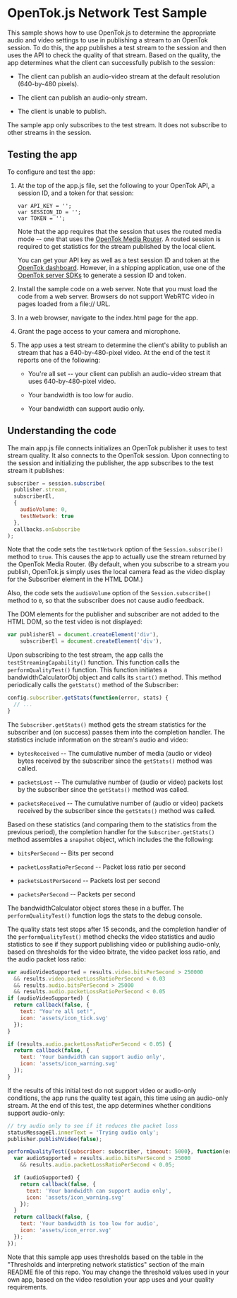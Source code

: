 OpenTok.js Network Test Sample
==============================

This sample shows how to use OpenTok.js to determine the appropriate audio and video settings
to use in publishing a stream to an OpenTok session. To do this, the app publishes a test
stream to the session and then uses the API to check the quality of that stream. Based on the
quality, the app determines what the client can successfully publish to
the session:

* The client can publish an audio-video stream at the default resolution (640-by-480 pixels).

* The client can publish an audio-only stream.

* The client is unable to publish.

The sample app only subscribes to the test stream. It does not subscribe to other streams in the
session.

## Testing the app

To configure and test the app:

1. At the top of the app.js file, set the following to your OpenTok API, a session ID, and a token
   for that session:

   ```
   var API_KEY = '';
   var SESSION_ID = '';
   var TOKEN = '';
   ```

   Note that the app requires that the session that uses the routed media mode -- one that uses
   the [OpenTok Media Router](https://tokbox.com/developer/guides/create-session/#media-mode).
   A routed session is required to get statistics for the stream published by the local client.

   You can get your API key as well as a test session ID and token at the
   [OpenTok dashboard](https://dashboard.tokbox.com/). However, in a shipping application, use
   one of the [OpenTok server SDKs](https://tokbox.com/developer/sdks/server/) to generate a
   session ID and token.

2. Install the sample code on a web server. Note that you must load the code from a web server.
   Browsers do not support WebRTC video in pages loaded from a file:// URL.

3. In a web browser, navigate to the index.html page for the app.

4. Grant the page access to your camera and microphone.

5. The app uses a test stream to determine the client's ability to publish an stream that has a
   640-by-480-pixel video. At the end of the test it reports one of the following:

   * You're all set -- your client can publish an audio-video stream that uses
     640-by-480-pixel video.

   * Your bandwidth is too low for audio.

   * Your bandwidth can support audio only.

## Understanding the code

The main app.js file connects initializes an OpenTok publisher it uses to test stream quality.
It also connects to the OpenTok session. Upon connecting to the session and initializing the publisher, the app subscribes to the test stream it publishes:

```javascript
subscriber = session.subscribe(
  publisher.stream,
  subscriberEl,
  {
    audioVolume: 0,
    testNetwork: true
  },
  callbacks.onSubscribe
);
```

Note that the code sets the `testNetwork` option of the `Session.subscribe()` method to `true`.
This causes the app to actually use the stream returned by the OpenTok Media Router.
(By default, when you subscribe to a stream you publish, OpenTok.js simply uses the local camera
fead as the video display for the Subscriber element in the HTML DOM.)

Also, the code sets the `audioVolume` option of the `Session.subscribe()` method to `0`, so that
the subscriber does not cause audio feedback.

The DOM elements for the publisher and subscriber are not added to the HTML DOM,
so the test video is not displayed:

```javascript
var publisherEl = document.createElement('div'),
    subscriberEl = document.createElement('div'),
```

Upon subscribing to the test stream, the app calls the `testStreamingCapability()` function.
This function calls the `performQualityTest()` function. This function initiates a
bandwidthCalculatorObj object and calls its `start()` method. This method periodically calls
the `getStats()` method of the Subscriber:

```javascript
config.subscriber.getStats(function(error, stats) {
  // ...
}
```

The `Subscriber.getStats()` method gets the stream statistics for the subscriber and (on success)
passes them into the completion handler. The statistics include information on the stream's audio
and video:

* `bytesReceived` -- The cumulative number of media (audio or video) bytes received by the
   subscriber since the `getStats()` method was called.

* `packetsLost` -- The cumulative number of (audio or video) packets lost by the
   subscriber since the `getStats()` method was called.

* `packetsReceived` -- The cumulative number of (audio or video) packets received by the
   subscriber since the `getStats()` method was called.

Based on these statistics (and comparing them to the statistics from the previous period), the
completion handler for the `Subscriber.getStats()` method assembles a `snapshot` object,
which includes the the following:

* `bitsPerSecond` -- Bits per second

* `packetLossRatioPerSecond` -- Packet loss ratio per second

* `packetsLostPerSecond` -- Packets lost per second

* `packetsPerSecond` -- Packets per second

The bandwidthCalculator object stores these in a buffer. The `performQualityTest()` function logs
the stats to the debug console.

The quality stats test stops after 15 seconds, and the completion handler of the
`performQualityTest()` method checks the video statistics and audio statistics to see if
they support publishing video or publishing audio-only, based on thresholds for the video
bitrate, the video packet loss ratio, and the audio packet loss ratio:

```javascript
var audioVideoSupported = results.video.bitsPerSecond > 250000
  && results.video.packetLossRatioPerSecond < 0.03
  && results.audio.bitsPerSecond > 25000
  && results.audio.packetLossRatioPerSecond < 0.05
if (audioVideoSupported) {
  return callback(false, {
    text: "You're all set!",
    icon: 'assets/icon_tick.svg'
  });
}

if (results.audio.packetLossRatioPerSecond < 0.05) {
  return callback(false, {
    text: 'Your bandwidth can support audio only',
    icon: 'assets/icon_warning.svg'
  });
}
```

If the results of this initial test do not support video or audio-only conditions, the app runs
the quality test again, this time using an audio-only stream. At the end of this test, the
app determines whether conditions support audio-only:

```javascript
// try audio only to see if it reduces the packet loss
statusMessageEl.innerText = 'Trying audio only';
publisher.publishVideo(false);

performQualityTest({subscriber: subscriber, timeout: 5000}, function(error, results) {
  var audioSupported = results.audio.bitsPerSecond > 25000
    && results.audio.packetLossRatioPerSecond < 0.05;

  if (audioSupported) {
    return callback(false, {
      text: 'Your bandwidth can support audio only',
      icon: 'assets/icon_warning.svg'
    });
  }
  return callback(false, {
    text: 'Your bandwidth is too low for audio',
    icon: 'assets/icon_error.svg'
  });
});
```

Note that this sample app uses thresholds based on the table in the "Thresholds and interpreting
network statistics" section of the main README file of this repo. You may change the threshold
values used in your own app, based on the video resolution your app uses and your quality
requirements.
